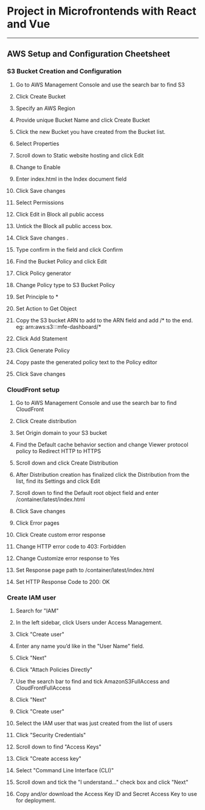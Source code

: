 # Project in Microfrontends with React and Vue
-----------------------------------------------

## AWS Setup and Configuration Cheetsheet


### S3 Bucket Creation and Configuration

1. Go to AWS Management Console and use the search bar to find S3

2. Click Create Bucket
 
3. Specify an AWS Region

4. Provide unique Bucket Name and click Create Bucket

5. Click the new Bucket you have created from the Bucket list.

6. Select Properties

7. Scroll down to Static website hosting and click Edit

8. Change to Enable

9. Enter index.html in the Index document field

10. Click Save changes

11. Select Permissions

12. Click Edit in Block all public access

13. Untick the Block all public access box.

14. Click Save changes
. 
15. Type confirm in the field and click Confirm

16. Find the Bucket Policy and click Edit

17. Click Policy generator

18. Change Policy type to S3 Bucket Policy

19. Set Principle to *

20. Set Action to Get Object

21. Copy the S3 bucket ARN to add to the ARN field and add /* to the end.
eg: arn:aws:s3:::mfe-dashboard/*

22. Click Add Statement

23. Click Generate Policy

24. Copy paste the generated policy text to the Policy editor

25. Click Save changes


### CloudFront setup

1. Go to AWS Management Console and use the search bar to find CloudFront

2. Click Create distribution

3. Set Origin domain to your S3 bucket

4. Find the Default cache behavior section and change Viewer protocol policy to Redirect HTTP to HTTPS

5. Scroll down and click Create Distribution

6. After Distribution creation has finalized click the Distribution from the list, find its Settings and click Edit

7. Scroll down to find the Default root object field and enter /container/latest/index.html

8. Click Save changes

9. Click Error pages

10. Click Create custom error response

11. Change HTTP error code to 403: Forbidden

12. Change Customize error response to Yes

13. Set Response page path to /container/latest/index.html

14. Set HTTP Response Code to 200: OK


### Create IAM user

1. Search for "IAM"

2. In the left sidebar, click Users under Access Management.

3. Click "Create user"

4. Enter any name you’d like in the "User Name" field.

5. Click "Next"

6. Click "Attach Policies Directly"

7. Use the search bar to find and tick AmazonS3FullAccess and CloudFrontFullAccess

8. Click "Next"

9. Click "Create user"

10. Select the IAM user that was just created from the list of users

11. Click "Security Credentials"

12. Scroll down to find "Access Keys"

13. Click "Create access key"

14. Select "Command Line Interface (CLI)"

15. Scroll down and tick the "I understand..." check box and click "Next"

16. Copy and/or download the Access Key ID and Secret Access Key to use for deployment.

